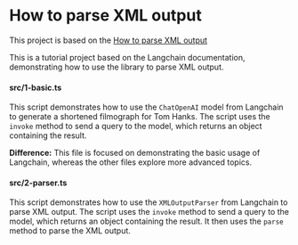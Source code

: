 # How to parse XML output

This project is based on the [How to parse XML output](https://js.langchain.com/docs/how_to/output_parser_xml)

This is a tutorial project based on the Langchain documentation, demonstrating how to use the library to parse XML output.

#### src/1-basic.ts

This script demonstrates how to use the `ChatOpenAI` model from Langchain to generate a shortened filmograph for Tom
Hanks. The script uses the `invoke` method to send a query to the model, which returns an object containing the result.

**Difference:** This file is focused on demonstrating the basic usage of Langchain, whereas the other files explore
more advanced topics.

#### src/2-parser.ts

This script demonstrates how to use the `XMLOutputParser` from Langchain to parse XML output. The script uses the
`invoke` method to send a query to the model, which returns an object containing the result. It then uses the `parse`
method to parse the XML output.
